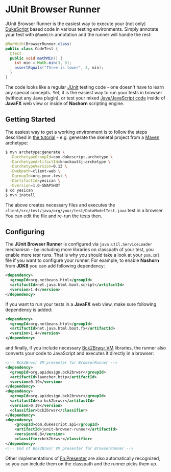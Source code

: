 JUnit Browser Runner
====================

JUnit Browser Runner is the easiest way to execute your (not only) [DukeScript](http://dukescript.com) based 
code in various testing environments. Simply annotate your test with `@RunWith` annotation and the runner will
handle the rest:

```java
@RunWith(BrowserRunner.class)
public class CodeTest {
  @Test
  public void mathMin() {
    int min = Math.min(3, 5);
    assertEquals("Three is lower", 3, min);
  }
}
```

The code looks like a regular [JUnit](http://junit.org) testing code - one doesn't have to learn any special concepts.
Yet, it is the easiest way to run your tests in browser (without any Java plugin), or test your mixed 
[Java/JavaScript code](http://bits.netbeans.org/html+java/1.4/net/java/html/js/package-summary.html) inside of
**JavaFX** web view or inside of **Nashorn** scripting engine.

Getting Started
---------------

The easiest way to get a working environment is to follow the steps described in [the tutorial](http://dukescript.com/best/practices/2016/05/30/test-in-browser.html) - e.g. generate the skeletal project from a [Maven](http://maven.apache.org) archetype:

```bash
$ mvn archetype:generate \
  -DarchetypeGroupId=com.dukescript.archetype \
  -DarchetypeArtifactId=knockout4j-archetype \
  -DarchetypeVersion=0.13 \
  -Dwebpath=client-web \
  -DgroupId=org.your.test \
  -DartifactId=yesican \
  -Dversion=1.0-SNAPSHOT
$ cd yesican
$ mvn install
```

The above creates necessary files and executes the `client/src/test/java/org/your/test/DataModelTest.java` test in  a browser. You can edit the file and re-run the tests then.

Configuring
-----------

The **JUnit Browser Runner** is configured via `java.util.ServiceLoader` mechanism - by including more libraries on classpath of your test, you enable more *test runs*. That is why you should take a look at your `pom.xml` file if you want to configure your runner. For example, to enable **Nashorn** from **JDK8** you can add following dependency:

```xml
<dependency>
  <groupId>org.netbeans.html</groupId>
  <artifactId>net.java.html.boot.script</artifactId>
  <version>1.4</version>
</dependency>
```

If you want to run your tests in a **JavaFX** web view, make sure following dependency is added:

```xml
<dependency>
  <groupId>org.netbeans.html</groupId>
  <artifactId>net.java.html.boot.fx</artifactId>
  <version>1.4</version>
</dependency>
```

and finally, if you include necessary [Bck2Brwsr VM](http://bck2brwsr.apidesign.org) libraries, the runner also converts your code to JavaScript and executes it directly in a browser:

```xml
<!-- Bck2Brwsr VM presenter for BrowserRunner -->
<dependency>
  <groupId>org.apidesign.bck2brwsr</groupId>
  <artifactId>launcher.http</artifactId>
  <version>0.19</version>
</dependency>
<dependency>
  <groupId>org.apidesign.bck2brwsr</groupId>
  <artifactId>ko-bck2brwsr</artifactId>
  <version>0.19</version>
  <classifier>bck2brwsr</classifier>
</dependency>
<dependency>
    <groupId>com.dukescript.api</groupId>
    <artifactId>junit-browser-runner</artifactId>
    <version>0.8</version>
    <classifier>bck2brwsr</classifier>
</dependency>
<!-- End of Bck2Brwsr VM presenter for BrowserRunner -->
```

Other implementations of [Fn.Presenter](http://bits.netbeans.org/html+java/1.4/org/netbeans/html/boot/spi/Fn.Presenter.html) are also automatically recognized, so you can include them on the classpath and the runner picks them up.
